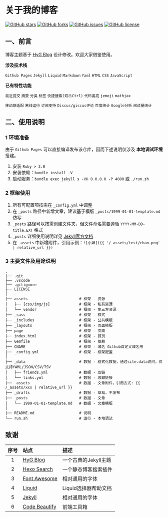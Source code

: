 # 关于我的博客

  [![GitHub stars](https://img.shields.io/github/stars/gnzhoutian/blog.svg)](https://github.com/gnzhoutian/blog/stargazers)
  [![GitHub forks](https://img.shields.io/github/forks/gnzhoutian/blog.svg)](https://github.com/gnzhoutian/blog/network)
  [![GitHub issues](https://img.shields.io/github/issues/gnzhoutian/blog.svg)](https://github.com/gnzhoutian/blog/issues)
  [![GitHub license](https://img.shields.io/badge/license-MIT-blue.svg)](https://raw.githubusercontent.com/gnzhoutian/blog/main/LICENSE)


## 一、前言

博客主题基于 [HyG Blog](https://github.com/Gaohaoyang/gaohaoyang.github.io) 设计修改。欢迎大家借鉴使用。

**涉及技术栈**

`Github Pages`  `Jekyll`  `Liquid`  `Markdown`  `Yaml`  `HTML`  `CSS`  `JavaScript`

**已有特性功能**

`最近提交`  `摘要`  `分类`  `标签`  `快捷搜索(双击Ctrl)`  `代码高亮`  `jemoji`  `mathjax` 

`移动端适配`  `离线运行`  `订阅支持`  `Discus/giscus评论`  `百度统计` `Google分析` `阅读量统计`


## 二、使用说明


### 1 环境准备

由于 `Github Pages` 可以直接编译发布该仓库，因而下述说明仅涉及 **本地调试环境** 搭建。

1. 安装 `Ruby > 3.0`
2. 安装依赖：`bundle install -V`
3. 启动服务：`bundle exec jekyll s -VH 0.0.0.0 -P 4000` 或 `./run.sh`


### 2 框架使用

1. 所有可配置项按需在 `_config.yml` 中调整
2. 在 `_posts` 路径中新增文章，建议基于模版  `_posts/1999-01-01-template.md` 仿写
3. `_posts` 路径可以按需创建文件夹，但文件命名需要遵循 `YYYY-MM-DD-title.EXT` 格式
4. `_posts` 详细使用说明详见 [Jekyll官方文档](https://jekyllrb.com/docs/posts/)
5. 在 `_assets` 中新增附件，引用示例：`![小婵]({{ '/_assets/test/chan.png' | relative_url }})`


### 3 主要文件及用途说明

```shell
.
├── .git
├── .vscode
├── .gitignore
├── LICENSE
│
├── assets                       # 框架 - 资源
│   ├── [css/img/js]             # 框架 - 私有资源
│   └── vendor                   # 框架 - 第三方资源
├── _sass                        # 框架 - 样式
├── _includes                    # 框架 - 公共模版
├── _layouts                     # 框架 - 页面模版
├── page                         # 框架 - 页面
├── index.html                   # 框架 - 首页
├── Gemfile                      # 框架 - 依赖
├── CNAME                        # 框架 - 域名 Github自定义域名用
├── _config.yml                  # 框架 - 框架配置
│
├── _data                        # 数据 - 格式化数据，通过site.data访问，仅支持YAML/JSON/CSV/TSV
│   ├── friends.yml              # 数据 - 友链
│   └── links.yml                # 数据 - 收藏链接
├── _assets                      # 数据 - 文章附件，引用方式: {{ /_assets/xxx | relative_url }}
├── _drafts                      # 数据 - 草稿，不发布
├── _posts                       # 数据 - 文章
│   └── 1999-01-01-template.md   # 数据 - 文章模版
│
├── README.md                    # 说明
└── run.sh                       # 运行 - 本地调试

```

## 致谢

| 序号 | 站点 | 描述 |
|:---: | :--- | :--- |
| 1 | [HyG Blog](https://github.com/Gaohaoyang/gaohaoyang.github.io) | 一个古典的Jekyll主题
| 2 | [Hexo Search](https://github.com/androiddevelop/hexo-search) | 一个静态博客搜索插件
| 3 | [Font Awesome](https://www.bootcss.com/p/font-awesome/) | 相对通用的字体
| 4 | [Liquid](https://jekyllrb.com/docs/liquid/filters/) | Liquid选择器帮助文档
| 5 | [Jekyll](https://jekyllrb.com/docs/) | 相对通用的字体
| 6 | [Code Beautify](https://codebeautify.org/) | 前端工具箱

